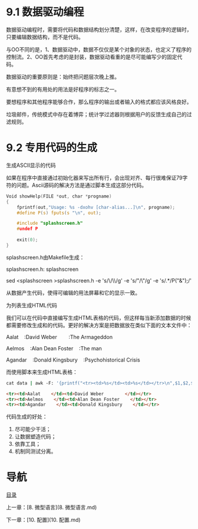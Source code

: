 # 9.1 数据驱动编程

数据驱动编程时，需要将代码和数据结构划分清楚，这样，在改变程序的逻辑时，只要编辑数据结构，而不是代码。

与OO不同的是，1、数据驱动中，数据不仅仅是某个对象的状态，也定义了程序的控制流。2、OO首先考虑的是封装，数据驱动看重的是尽可能编写少的固定代码。

数据驱动的重要原则是：始终把问题层次晚上推。

有意想不到的有用处的用法是好程序的标志之一。

要想程序和其他程序能够合作，那么程序的输出或者输入的格式都应该风格良好。

垃圾邮件，传统模式中存在着博弈；统计学过滤器则根据用户的反馈生成自己的过滤规则。

# 9.2 专用代码的生成

生成ASCII显示的代码

如果在程序中直接通过初始化器来写出所有行，会出现对齐、每行很难保证79字符的问题。Ascii源码的解决方法是通过脚本生成这部分代码。

```c
Void showHelp(FILE *out, char *progname)
{
	fprintf(out,"Usage: %s -dxohv [char-alias...]\n", progname);
  	#define P(s) fputs(s "\n", out);

	#include "splashscreen.h"
  	#undef P
  
  	exit(0);
}
```

splashscreen.h由Makefile生成：

splashscreen.h: splashscreen

sed \<splashscreen >splashscreen.h -e 's/\\/\\\\/g' -e 's/"/\\"/g' -e 's/.*/P("&");/'

从数据产生代码，使得可编辑的用法屏幕和它的显示一致。

为列表生成HTML代码

我们可以在代码中直接编写生成HTML表格的代码，但这样每当新添加数据的时候都需要修改生成<tc>和<td>的代码。更好的解决方案是把数据放在类似下面的文本文件中：

Aalat    :David Weber        :The Armageddon

Aelmos    :Alan Dean Foster    :The man

Agandar    :Donald Kingsbury    :Psychohistorical Crisis

而使用脚本来生成HTML表格：

```sh
cat data | awk -F: '{printf("<tr><td>%s</td><td>%s</td></tr>\n",$1,$2,$3)}'
```

```html
<tr><td>Aalat    </td><td>David Weber        </td></tr>
<tr><td>Aelmos    </td><td>Alan Dean Foster    </td></tr>
<tr><td>Agandar    </td><td>Donald Kingsbury    </td></tr> 
```

代码生成的好处：

1. 尽可能少干活；
2. 让数据塑造代码；
3. 依靠工具；
4. 机制同测试分离。

# 导航

[目录](README.md)

上一章：[8. 微型语言](8. 微型语言.md)

下一章：[10. 配置](10. 配置.md)

